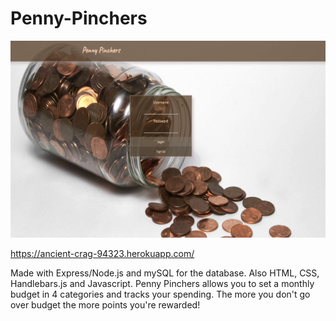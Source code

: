 # Penny-Pinchers

![Penny](./Public/images/Penny.jpg)

https://ancient-crag-94323.herokuapp.com/

Made with Express/Node.js and mySQL for the database. Also HTML, CSS, Handlebars.js and Javascript. Penny Pinchers allows you to set a monthly budget in 4 categories and tracks your spending. The more you don't go over budget the more points you're rewarded!


